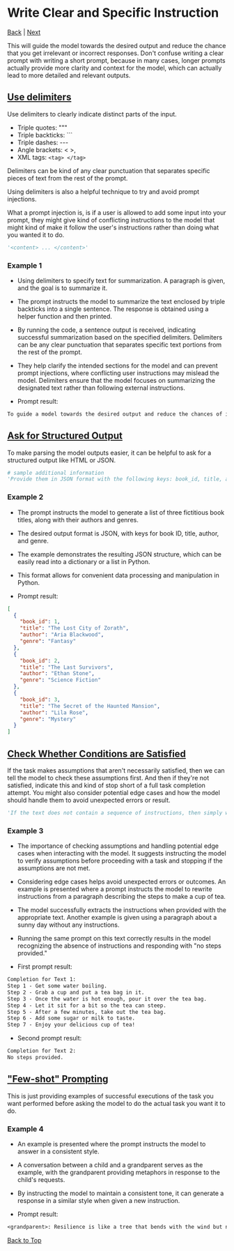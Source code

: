 # Write Clear and Specific Instruction

[Back](README.md) | [Next](Part1.md)

This will guide the model towards the desired output and reduce the chance that you get irrelevant or incorrect responses. Don't confuse writing a clear prompt with writing a short prompt, because in many cases, longer prompts actually provide more clarity and context for the model, which can actually lead to more detailed and relevant outputs.

## [Use delimiters](../../Codes/principle1_1.py)

Use delimiters to clearly indicate distinct parts of the input.

- Triple quotes: """
- Triple backticks: ```
- Triple dashes: ---
- Angle brackets: < >,
- XML tags: `<tag> </tag>`

Delimiters can be kind of any clear punctuation that separates specific pieces of text from the rest of the prompt.

Using delimiters is also a helpful technique to try and avoid prompt injections.

What a prompt injection is, is if a user is allowed to add some input into your prompt, they might give kind of conflicting instructions to the model that might kind of make it follow the user's instructions rather than doing what you wanted it to do.

```python
'<content> ... </content>'
```

### Example 1

- Using delimiters to specify text for summarization. A paragraph is given, and the goal is to summarize it.

- The prompt instructs the model to summarize the text enclosed by triple backticks into a single sentence. The response is obtained using a helper function and then printed.

- By running the code, a sentence output is received, indicating successful summarization based on the specified delimiters. Delimiters can be any clear punctuation that separates specific text portions from the rest of the prompt.

- They help clarify the intended sections for the model and can prevent prompt injections, where conflicting user instructions may mislead the model. Delimiters ensure that the model focuses on summarizing the designated text rather than following external instructions.

- Prompt result:

```txt
To guide a model towards the desired output and reduce the chances of irrelevant or incorrect responses, it is important to provide clear and specific instructions, which may require longer prompts for more clarity and context.
```

## [Ask for Structured Output](../../Codes/principle1_2.py)

To make parsing the model outputs easier, it can be helpful to ask for a structured output like HTML or JSON.

```python
# sample additional information
'Provide them in JSON format with the following keys: book_id, title, author, genre.'
```

### Example 2

- The prompt instructs the model to generate a list of three fictitious book titles, along with their authors and genres.

- The desired output format is JSON, with keys for book ID, title, author, and genre.

- The example demonstrates the resulting JSON structure, which can be easily read into a dictionary or a list in Python.

- This format allows for convenient data processing and manipulation in Python.

- Prompt result:

```json
[
  {
    "book_id": 1,
    "title": "The Lost City of Zorath",
    "author": "Aria Blackwood",
    "genre": "Fantasy"
  },
  {
    "book_id": 2,
    "title": "The Last Survivors",
    "author": "Ethan Stone",
    "genre": "Science Fiction"
  },
  {
    "book_id": 3,
    "title": "The Secret of the Haunted Mansion",
    "author": "Lila Rose",
    "genre": "Mystery"
  }
]
```

## [Check Whether Conditions are Satisfied](../../Codes/principle1_3.py)

If the task makes assumptions that aren't necessarily satisfied, then we can tell the model to check these assumptions first. And then if they're not satisfied, indicate this and kind of stop short of a full task completion attempt. You might also consider potential edge cases and how the model should handle them to avoid unexpected errors or result.

```python
'If the text does not contain a sequence of instructions, then simply write "No steps provided."'
```

### Example 3

- The importance of checking assumptions and handling potential edge cases when interacting with the model. It suggests instructing the model to verify assumptions before proceeding with a task and stopping if the assumptions are not met.

- Considering edge cases helps avoid unexpected errors or outcomes. An example is presented where a prompt instructs the model to rewrite instructions from a paragraph describing the steps to make a cup of tea.

- The model successfully extracts the instructions when provided with the appropriate text. Another example is given using a paragraph about a sunny day without any instructions.

- Running the same prompt on this text correctly results in the model recognizing the absence of instructions and responding with "no steps provided."

- First prompt result:

```txt
Completion for Text 1:
Step 1 - Get some water boiling.
Step 2 - Grab a cup and put a tea bag in it.
Step 3 - Once the water is hot enough, pour it over the tea bag.
Step 4 - Let it sit for a bit so the tea can steep.
Step 5 - After a few minutes, take out the tea bag.
Step 6 - Add some sugar or milk to taste.
Step 7 - Enjoy your delicious cup of tea!
```

- Second prompt result:

```txt
Completion for Text 2:
No steps provided.
```

## ["Few-shot" Prompting](../../Codes/principle1_4.py)

This is just providing examples of successful executions of the task you want performed before asking the model to do the actual task you want it to do.

### Example 4

- An example is presented where the prompt instructs the model to answer in a consistent style.

- A conversation between a child and a grandparent serves as the example, with the grandparent providing metaphors in response to the child's requests.

- By instructing the model to maintain a consistent tone, it can generate a response in a similar style when given a new instruction.

- Prompt result:

```txt
<grandparent>: Resilience is like a tree that bends with the wind but never breaks. It is the ability to bounce back from adversity and keep moving forward, even when things get tough. Just like a tree needs strong roots to weather a storm, we need to cultivate inner strength and perseverance to overcome life's challenges.
```

[Back to Top](#write-clear-and-specific-instruction)
